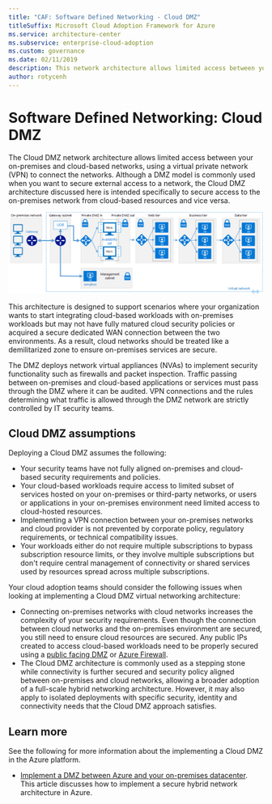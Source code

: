 ```yaml
---
title: "CAF: Software Defined Networking - Cloud DMZ"
titleSuffix: Microsoft Cloud Adoption Framework for Azure
ms.service: architecture-center
ms.subservice: enterprise-cloud-adoption
ms.custom: governance
ms.date: 02/11/2019
description: This network architecture allows limited access between your on-premises and cloud-based networks
author: rotycenh
---
```


# Software Defined Networking: Cloud DMZ

The Cloud DMZ network architecture allows limited access between your on-premises and cloud-based networks, using a virtual private network (VPN) to connect the networks. Although a DMZ model is commonly used when you want to secure external access to a network, the Cloud DMZ architecture discussed here is intended specifically to secure access to the on-premises network from cloud-based resources and vice versa.

![Secure hybrid network architecture](../../../reference-architectures/dmz/images/dmz-private.png)

This architecture is designed to support scenarios where your organization wants to start integrating cloud-based workloads with on-premises workloads but may not have fully matured cloud security policies or acquired a secure dedicated WAN connection between the two environments. As a result, cloud networks should be treated like a demilitarized zone to ensure on-premises services are secure.

The DMZ deploys network virtual appliances (NVAs) to implement security functionality such as firewalls and packet inspection. Traffic passing between on-premises and cloud-based applications or services must pass through the DMZ where it can be audited. VPN connections and the rules determining what traffic is allowed through the DMZ network are strictly controlled by IT security teams.

## Cloud DMZ assumptions

Deploying a Cloud DMZ assumes the following:

- Your security teams have not fully aligned on-premises and cloud-based security requirements and policies.
- Your cloud-based workloads require access to limited subset of services hosted on your on-premises or third-party networks, or users or applications in your on-premises environment need limited access to cloud-hosted resources.
- Implementing a VPN connection between your on-premises networks and cloud provider is not prevented by corporate policy, regulatory requirements, or technical compatibility issues.
- Your workloads either do not require multiple subscriptions to bypass subscription resource limits, or they involve multiple subscriptions but don't require central management of connectivity or shared services used by resources spread across multiple subscriptions.

Your cloud adoption teams should consider the following issues when looking at implementing a Cloud DMZ virtual networking architecture:

- Connecting on-premises networks with cloud networks increases the complexity of your security requirements. Even though the connection between cloud networks and the on-premises environment are secured, you still need to ensure cloud resources are secured. Any public IPs created to access cloud-based workloads need to be properly secured using a [public facing DMZ](/azure/architecture/reference-architectures/dmz/secure-vnet-dmz) or [Azure Firewall](/azure/firewall).
- The Cloud DMZ architecture is commonly used as a stepping stone while connectivity is further secured and security policy aligned between on-premises and cloud networks, allowing a broader adoption of a full-scale hybrid networking architecture. However, it may also apply to isolated deployments with specific security, identity and connectivity needs that the Cloud DMZ approach satisfies.

## Learn more

See the following for more information about the implementing a Cloud DMZ in the Azure platform.

- [Implement a DMZ between Azure and your on-premises datacenter](../../../reference-architectures/dmz/secure-vnet-hybrid.md). This article discusses how to implement a secure hybrid network architecture in Azure.
